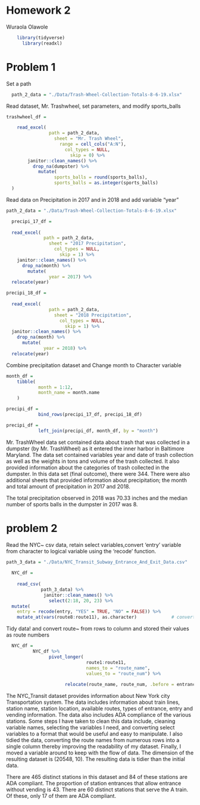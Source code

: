 Homework 2
================
Wuraola Olawole

``` r
    library(tidyverse)
      library(readxl)
```

# Problem 1

Set a path

``` r
  path_2_data = "./Data/Trash-Wheel-Collection-Totals-8-6-19.xlsx"
```

Read dataset, Mr. Trashwheel, set parameters, and modify sports\_balls

``` r
trashwheel_df =

    read_excel(
                path = path_2_data,
                  sheet = "Mr. Trash Wheel",
                    range = cell_cols("A:N"),
                      col_types = NULL,
                        skip = 0) %>%
        janitor::clean_names() %>%
          drop_na(dumpster) %>%
            mutate(
                  sports_balls = round(sports_balls),
                  sports_balls = as.integer(sports_balls)
  )
```

Read data on Precipitation in 2017 and in 2018 and add variable “year”

``` r
path_2_data = "./Data/Trash-Wheel-Collection-Totals-8-6-19.xlsx"

  precipi_17_df =
  
  read_excel(
              path = path_2_data,
                sheet = "2017 Precipitation",
                  col_types = NULL,
                    skip = 1) %>%
    janitor::clean_names() %>%
      drop_na(month) %>%
        mutate(
                year = 2017) %>%
  relocate(year)
```

``` r
precipi_18_df =
  
  read_excel(
                path = path_2_data,
                  sheet = "2018 Precipitation",
                    col_types = NULL,
                      skip = 1) %>%
  janitor::clean_names() %>%
    drop_na(month) %>%
      mutate(
              year = 2018) %>%
  relocate(year)
```

Combine precipitation dataset and Change month to Character variable

``` r
month_df =
    tibble(
            month = 1:12,
            month_name = month.name
    )
```

``` r
precipi_df = 
            bind_rows(precipi_17_df, precipi_18_df)

precipi_df =
            left_join(precipi_df, month_df, by = "month")
```

Mr. TrashWheel data set contained data about trash that was collected in
a dumpster (by Mr. TrashWheel) as it entered the inner harbor in
Baltimore Maryland. The data set contained variables year and date of
trash collection as well as the weights in tons and volume of the trash
collected. It also provided information about the categories of trash
collected in the dumpster. In this data set (final outcome), there were
344. There were also additional sheets that provided information about
precipitation; the month and total amount of precipitation in 2017 and
2018.

The total precipitation observed in 2018 was 70.33 inches and the median
number of sports balls in the dumpster in 2017 was 8.

# problem 2

Read the NYC\~ csv data, retain select variables,convert ‘entry’
variable from character to logical variable using the ‘recode’ function.

``` r
path_3_data = "./Data/NYC_Transit_Subway_Entrance_And_Exit_Data.csv"
  
  NYC_df = 
    
    read_csv(
             path_3_data) %>% 
              janitor::clean_names() %>% 
                select(2:18, 20, 23) %>%
  mutate(
    entry = recode(entry, "YES" = TRUE, "NO" = FALSE)) %>%
    mutate_at(vars(route8:route11), as.character)             # convert dbl variables to chr variables
```

Tidy data\! and convert route\~ from rows to column and stored their
values as route numbers

``` r
  NYC_df =
          NYC_df %>%
                pivot_longer(                                                    # Tidy data! 
                              route1:route11, 
                              names_to = "route_name", 
                              values_to = "route_num") %>%
    
                      relocate(route_name, route_num, .before = entrance_type)
```

The NYC\_Transit dataset provides information about New York city
Transportation system. The data includes information about train lines,
station name, station location, available routes, types of entrance,
entry and vending information. The data also includes ADA compliance of
the various stations. Some steps I have taken to clean this data
include, cleaning variable names, selecting the variables I need, and
converting select variables to a format that would be useful and easy to
manipulate. I also tidied the data, converting the route names from
numerous rows into a single column thereby improving the readability of
my dataset. Finally, I moved a variable around to keep with the flow of
data. The dimension of the resulting dataset is (20548, 10). The
resulting data is tidier than the initial data.

There are 465 distinct stations in this dataset and 84 of these stations
are ADA compliant. The proportion of station entrances that allow
entrance without vending is 43. There are 60 distinct stations that
serve the A train. Of these, only 17 of them are ADA compliant.
